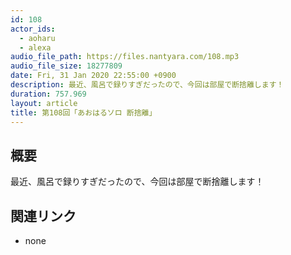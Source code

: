 ```yaml
---
id: 108
actor_ids:
  - aoharu
  - alexa
audio_file_path: https://files.nantyara.com/108.mp3
audio_file_size: 18277809
date: Fri, 31 Jan 2020 22:55:00 +0900
description: 最近、風呂で録りすぎだったので、今回は部屋で断捨離します！
duration: 757.969
layout: article
title: 第108回「あおはるソロ 断捨離」
---
```

## 概要

最近、風呂で録りすぎだったので、今回は部屋で断捨離します！

## 関連リンク

* none
